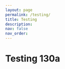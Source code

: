```yaml
---
layout: page
permalink: /testing/
title: Testing
description:
nav: false
nav_order: 
---
```


# Testing 130a

